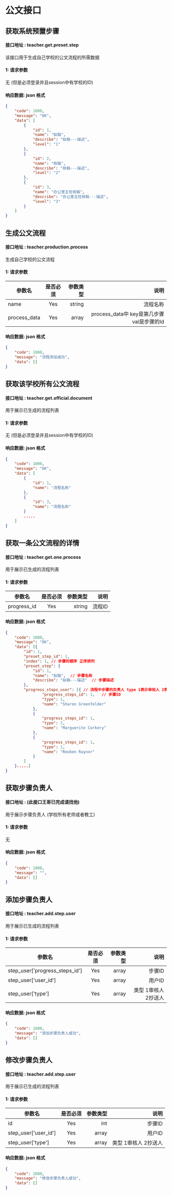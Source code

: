 # 公文接口

## 获取系统预置步骤   
#### 接口地址 : teacher.get.preset.step

该接口用于生成自己学校的公文流程的所需数据

#### 1: 请求参数

无 (但是必须登录并且session中有学校的ID)

#### 响应数据: json 格式

```json
{
	"code": 1000,
	"message": "OK",
	"data": [
		{
			"id": 1,
			"name": "拟稿",
			"describe": "拟稿---描述",
			"level": "1"
		}, 
		{
			"id": 2,
			"name": "核稿",
			"describe": "核稿---描述",
			"level": "2"
		}, 
		{
			"id": 3,
			"name": "办公室主任核稿",
			"describe": "办公室主任核稿---描述",
			"level": "3"
		}
	]
}	
```



## 生成公文流程

#### 接口地址 : teacher.production.process

生成自己学校的公文流程

#### 1: 请求参数

| 参数名          | 是否必须         | 参数类型   | 说明
| -------------  | :-------------: | -----:    | -----:
| name       	 | Yes             | string    | 流程名称
| process_data   | Yes             | array 	   | process_data中 key是第几步骤  val是步骤的Id

#### 响应数据: json 格式

```json
{
    "code": 1000,
    "message": "流程添加成功",
    "data": []
}
```



## 获取该学校所有公文流程

#### 接口地址 : teacher.get.official.document

用于展示已生成的流程列表

#### 1: 请求参数

无 (但是必须登录并且session中有学校的ID)

#### 响应数据: json 格式

```json
{
    "code": 1000,
    "message": "OK",
    "data": [
        {
            "id": 1,
            "name": "流程名称"
        },
        {
            "id": 3,
            "name": "流程名称"
        }
        .....
    ]
}	
```



## 获取一条公文流程的详情

#### 接口地址 : teacher.get.one.process

用于展示已生成的流程列表

#### 1: 请求参数

| 参数名          | 是否必须         | 参数类型   | 说明
| -------------  | :-------------: | -----:    | -----:
| progress_id    | Yes             | string    | 流程ID

#### 响应数据: json 格式

```json
{
	"code": 1000,
	"message": "OK",
	"data": [{
		"id": 1,
		"preset_step_id": 1,
		"index": 1, // 步骤的顺序 正序排列
		"preset_step": {
			"id": 1,
			"name": "拟稿",  // 步骤名称
			"describe": "拟稿---描述"  // 步骤描述
		},
		"progress_steps_user": [{ // 流程中步骤的负责人 type 1表示审核人 2表示抄送人 此数组在没有负责人或者抄送人的时候为空
				"progress_steps_id": 1,   // 步骤ID
				"type": 1, 
				"name": "Sharon Greenfelder" 
			},
			{
				"progress_steps_id": 1,
				"type": 2,  
				"name": "Marguerite Corkery"
			},
			{
				"progress_steps_id": 1,
				"type": 1,
				"name": "Reuben Raynor"
			}
		]
	}.....]
}      	
```

## 获取步骤负责人 

#### 接口地址 :  (此接口王哥已完成请找他)

用于展示步骤负责人 (学校所有老师或者教工)

#### 1: 请求参数

无

#### 响应数据: json 格式

```json
{
    "code": 1000,
    "message": "",
    "data": []
}   	
```


## 添加步骤负责人

#### 接口地址 : teacher.add.step.user

用于展示已生成的流程列表

#### 1: 请求参数

| 参数名                         | 是否必须        | 参数类型 | 说明
| -------------                  | :-------------: | -----:   | -----:
| step_user['progress_steps_id'] | Yes             | array    | 步骤ID
| step_user['user_id']           | Yes             | array    | 用户ID 
| step_user['type']              | Yes             | array    | 类型 1审核人 2抄送人

#### 响应数据: json 格式

```json
{
    "code": 1000,
    "message": "添加步骤负责人成功",
    "data": []
}   	
```

## 修改步骤负责人

#### 接口地址 : teacher.add.step.user

用于展示已生成的流程列表

#### 1: 请求参数

| 参数名                         | 是否必须        | 参数类型 | 说明
| -------------                  | :-------------: | -----:   | -----:
| id                             | Yes             | int      | 步骤ID 
| step_user['user_id']           | Yes             | array    | 用户ID 
| step_user['type']              | Yes             | array    | 类型 1审核人 2抄送人

#### 响应数据: json 格式

```json
{
    "code": 1000,
    "message": "修改步骤负责人成功",
    "data": []
}   	
```


